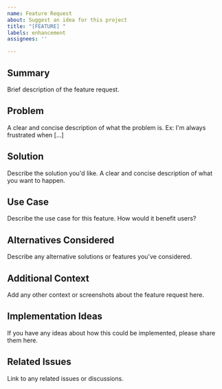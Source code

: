 ```yaml
---
name: Feature Request
about: Suggest an idea for this project
title: "[FEATURE] "
labels: enhancement
assignees: ''

---
```


## Summary
Brief description of the feature request.

## Problem
A clear and concise description of what the problem is. Ex: I'm always frustrated when [...]

## Solution
Describe the solution you'd like. A clear and concise description of what you want to happen.

## Use Case
Describe the use case for this feature. How would it benefit users?

## Alternatives Considered
Describe any alternative solutions or features you've considered.

## Additional Context
Add any other context or screenshots about the feature request here.

## Implementation Ideas
If you have any ideas about how this could be implemented, please share them here.

## Related Issues
Link to any related issues or discussions.
